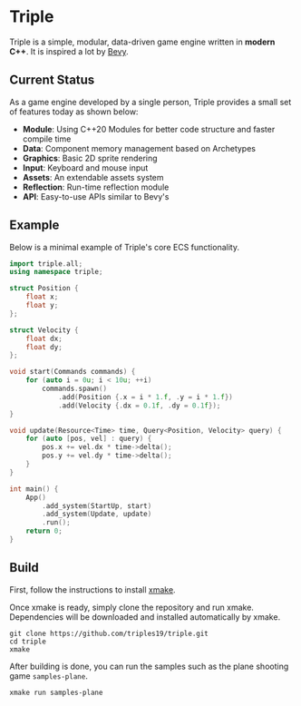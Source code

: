 # Triple

Triple is a simple, modular, data-driven game engine written in **modern C++**. It is inspired a lot by [Bevy](https://github.com/bevyengine/bevy).

## Current Status

As a game engine developed by a single person, Triple provides a small set of features today as shown below:

* **Module**: Using C++20 Modules for better code structure and faster compile time
* **Data**: Component memory management based on Archetypes
* **Graphics**: Basic 2D sprite rendering
* **Input**: Keyboard and mouse input
* **Assets**: An extendable assets system
* **Reflection**: Run-time reflection module
* **API**: Easy-to-use APIs similar to Bevy's

## Example

Below is a minimal example of Triple's core ECS functionality.

```C++
import triple.all;
using namespace triple;

struct Position {
    float x;
    float y;
};

struct Velocity {
    float dx;
    float dy;
};

void start(Commands commands) {
    for (auto i = 0u; i < 10u; ++i) 
        commands.spawn()
            .add(Position {.x = i * 1.f, .y = i * 1.f})
            .add(Velocity {.dx = 0.1f, .dy = 0.1f});
}

void update(Resource<Time> time, Query<Position, Velocity> query) {
    for (auto [pos, vel] : query) {
        pos.x += vel.dx * time->delta();
        pos.y += vel.dy * time->delta();
    }
}

int main() {
    App()
        .add_system(StartUp, start)
        .add_system(Update, update)
        .run();
    return 0;
}
```

## Build

First, follow the instructions to install [xmake](https://github.com/xmake-io/xmake).

Once xmake is ready, simply clone the repository and run xmake. Dependencies will be downloaded and installed automatically by xmake.

```
git clone https://github.com/triples19/triple.git
cd triple
xmake
```

After building is done, you can run the samples such as the plane shooting game `samples-plane`.

```
xmake run samples-plane
```

